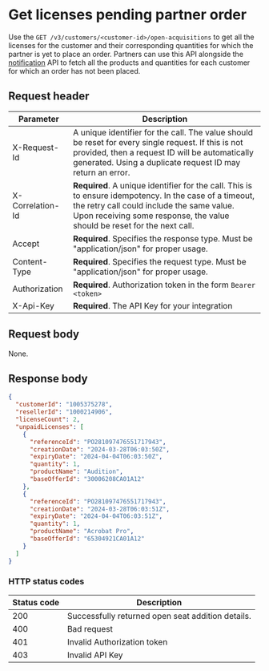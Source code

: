 # Get licenses pending partner order

Use the `GET /v3/customers/<customer-id>/open-acquisitions` to get all the licenses for the customer and their corresponding quantities for which the partner is yet to place an order. Partners can use this API alongside the [notification](../notification_management/index.md) API to fetch all the products and quantities for each customer for which an order has not been placed.

## Request header

| Parameter        | Description                                                                                                                                                                                                                      |
|------------------|----------------------------------------------------------------------------------------------------------------------------------------------------------------------------------------------------------------------------------|
| X-Request-Id     | A unique identifier for the call. The value should be reset for every single request. If this is not provided, then a request ID will be automatically generated. Using a duplicate request ID may return an error.              |
| X-Correlation-Id | **Required**. A unique identifier for the call. This is to ensure idempotency. In the case of a timeout, the retry call could include the same value. Upon receiving some response, the value should be reset for the next call. |
| Accept           | **Required**. Specifies the response type. Must be "application/json" for proper usage.                                                                                                                                          |
| Content-Type     | **Required**. Specifies the request type. Must be "application/json" for proper usage.                                                                                                                                           |
| Authorization    | **Required**. Authorization token in the form `Bearer <token>`                                                                                                                                                                   |
| X-Api-Key        | **Required**. The API Key for your integration                                                                                                                                                                                   |

## Request body

None.

## Response body

```json
{
  "customerId": "1005375278",
  "resellerId": "1000214906",
  "licenseCount": 2,
  "unpaidLicenses": [
    {
      "referenceId": "PO281097476551717943",
      "creationDate": "2024-03-28T06:03:50Z",
      "expiryDate": "2024-04-04T06:03:50Z",
      "quantity": 1,
      "productName": "Audition",
      "baseOfferId": "30006208CA01A12"
    },
    {
      "referenceId": "PO281097476551717943",
      "creationDate": "2024-03-28T06:03:51Z",
      "expiryDate": "2024-04-04T06:03:51Z",
      "quantity": 1,
      "productName": "Acrobat Pro",
      "baseOfferId": "65304921CA01A12"
    }
  ]
}
```

### HTTP status codes

| Status code | Description                                       |
| ----------- | ------------------------------------------------- |
| 200         | Successfully returned open seat addition details. |
| 400         | Bad request                                       |
| 401         | Invalid Authorization token                       |
| 403         | Invalid API Key                                   |
